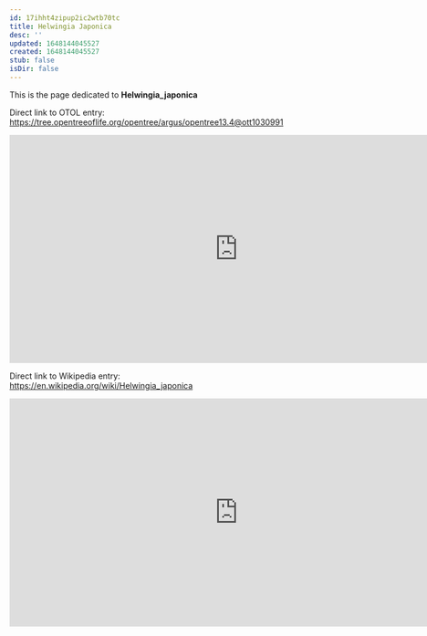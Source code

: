 ```yaml
---
id: 17ihht4zipup2ic2wtb70tc
title: Helwingia Japonica
desc: ''
updated: 1648144045527
created: 1648144045527
stub: false
isDir: false
---
```

This is the page dedicated to **Helwingia_japonica**


Direct link to OTOL entry: https://tree.opentreeoflife.org/opentree/argus/opentree13.4@ott1030991



<html>
    <body>
    <iframe src="https://tree.opentreeoflife.org/opentree/argus/opentree13.4@ott1030991"
    width="800" height="400" frameborder="0" allowfullscreen> </iframe>
    </body>
</html>
    


Direct link to Wikipedia entry: https://en.wikipedia.org/wiki/Helwingia_japonica



<html>
    <body>
    <iframe src="https://en.wikipedia.org/wiki/Helwingia_japonica"
    width="800" height="400" frameborder="0" allowfullscreen> </iframe>
    </body>
</html>
    
